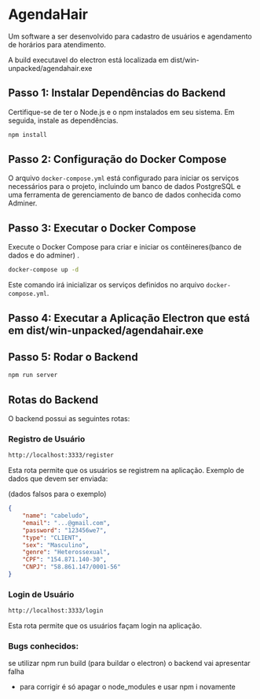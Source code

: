 # AgendaHair
Um software a ser desenvolvido para cadastro de usuários e agendamento de horários para atendimento.


A build executavel do electron está localizada em dist/win-unpacked/agendahair.exe

## Passo 1: Instalar Dependências do Backend

Certifique-se de ter o Node.js e o npm instalados em seu sistema. Em seguida, instale as dependências.

```bash
npm install
```


## Passo 2: Configuração do Docker Compose

O arquivo `docker-compose.yml` está configurado para iniciar os serviços necessários para o projeto, incluindo um banco de dados PostgreSQL e uma ferramenta de gerenciamento de banco de dados conhecida como Adminer.


## Passo 3: Executar o Docker Compose

Execute o Docker Compose para criar e iniciar os contêineres(banco de dados e do adminer) .

```bash
docker-compose up -d
```

Este comando irá inicializar os serviços definidos no arquivo `docker-compose.yml`.

## Passo 4: Executar a Aplicação Electron que está em dist/win-unpacked/agendahair.exe


## Passo 5: Rodar o Backend

```bash
npm run server
```


## Rotas do Backend

O backend possui as seguintes rotas:

### Registro de Usuário

```bash
http://localhost:3333/register
```

Esta rota permite que os usuários se registrem na aplicação.
Exemplo de dados que devem ser enviada:

(dados falsos para o exemplo)
```json
{
	"name": "cabeludo",
	"email": "...@gmail.com",
	"password": "123456we7",
    "type": "CLIENT",
	"sex": "Masculino",
	"genre": "Heterossexual",
	"CPF": "154.871.140-30",
	"CNPJ": "58.861.147/0001-56"
}

```


### Login de Usuário

```bash
http://localhost:3333/login
```

Esta rota permite que os usuários façam login na aplicação.

### Bugs conhecidos:

se utilizar npm run build (para buildar o electron) o backend vai apresentar falha
- para corrigir é só apagar o node_modules e usar npm i novamente




